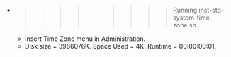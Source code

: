 * >>>>>>>>> Running inst-std-system-time-zone.sh ...
  * Insert Time Zone menu in Administration.
  * Disk size = 3966076K. Space Used = 4K. Runtime = 00:00:00:01.
